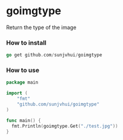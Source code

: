 # goimgtype


Return the type of the image

### How to install
```go
go get github.com/sunjvhui/goimgtype
```

### How to use
```go
package main

import (
	"fmt"
	"github.com/sunjvhui/goimgtype"
)

func main() {
  fmt.Println(goimgtype.Get("./test.jpg"))
}
```
